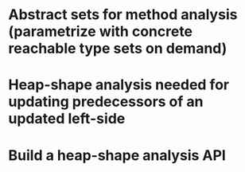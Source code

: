 # Abstract sets for method analysis (parametrize with concrete reachable type sets on demand)
# Heap-shape analysis needed for updating predecessors of an updated left-side
# Build a heap-shape analysis API